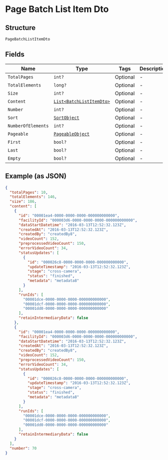 
# Page Batch List Item Dto

## Structure

`PageBatchListItemDto`

## Fields

| Name | Type | Tags | Description |
|  --- | --- | --- | --- |
| `TotalPages` | `int?` | Optional | - |
| `TotalElements` | `long?` | Optional | - |
| `Size` | `int?` | Optional | - |
| `Content` | [`List<BatchListItemDto>`](../../doc/models/batch-list-item-dto.md) | Optional | - |
| `Number` | `int?` | Optional | - |
| `Sort` | [`SortObject`](../../doc/models/sort-object.md) | Optional | - |
| `NumberOfElements` | `int?` | Optional | - |
| `Pageable` | [`PageableObject`](../../doc/models/pageable-object.md) | Optional | - |
| `First` | `bool?` | Optional | - |
| `Last` | `bool?` | Optional | - |
| `Empty` | `bool?` | Optional | - |

## Example (as JSON)

```json
{
  "totalPages": 10,
  "totalElements": 146,
  "size": 186,
  "content": [
    {
      "id": "00001ea4-0000-0000-0000-000000000000",
      "facilityId": "000003d6-0000-0000-0000-000000000000",
      "dataStartDatetime": "2016-03-13T12:52:32.123Z",
      "createdAt": "2016-03-13T12:52:32.123Z",
      "createdBy": "createdBy8",
      "videoCount": 152,
      "preprocessedVideoCount": 150,
      "errorVideoCount": 34,
      "statusUpdates": [
        {
          "id": "000026c8-0000-0000-0000-000000000000",
          "updateTimestamp": "2016-03-13T12:52:32.123Z",
          "stage": "cross-camera",
          "status": "finished",
          "metadata": "metadata8"
        }
      ],
      "runIds": [
        "00001dce-0000-0000-0000-000000000000",
        "00001dcf-0000-0000-0000-000000000000",
        "00001dd0-0000-0000-0000-000000000000"
      ],
      "retainIntermediaryData": false
    },
    {
      "id": "00001ea4-0000-0000-0000-000000000000",
      "facilityId": "000003d6-0000-0000-0000-000000000000",
      "dataStartDatetime": "2016-03-13T12:52:32.123Z",
      "createdAt": "2016-03-13T12:52:32.123Z",
      "createdBy": "createdBy8",
      "videoCount": 152,
      "preprocessedVideoCount": 150,
      "errorVideoCount": 34,
      "statusUpdates": [
        {
          "id": "000026c8-0000-0000-0000-000000000000",
          "updateTimestamp": "2016-03-13T12:52:32.123Z",
          "stage": "cross-camera",
          "status": "finished",
          "metadata": "metadata8"
        }
      ],
      "runIds": [
        "00001dce-0000-0000-0000-000000000000",
        "00001dcf-0000-0000-0000-000000000000",
        "00001dd0-0000-0000-0000-000000000000"
      ],
      "retainIntermediaryData": false
    }
  ],
  "number": 70
}
```

